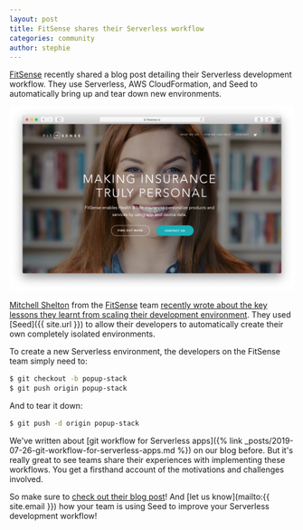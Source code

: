 ```yaml
---
layout: post
title: FitSense shares their Serverless workflow
categories: community
author: stephie
---
```


[FitSense](https://www.fitsense.io) recently shared a blog post detailing their Serverless development workflow. They use Serverless, AWS CloudFormation, and Seed to automatically bring up and tear down new environments.

![FitSense landing page](/assets/blog/fitsense-shares-their-serverless-workflow/fitsense-landing-page.png)

[Mitchell Shelton](https://www.linkedin.com/in/mitchell-shelton/) from the [FitSense](https://www.fitsense.io) team [recently wrote about the key lessons they learnt from scaling their development environment](https://medium.com/@mitchellshelton97/key-lessons-learnt-from-scaling-a-development-environment-2c1af911c31). They used [Seed]({{ site.url }}) to allow their developers to automatically create their own completely isolated environments.

To create a new Serverless environment, the developers on the FitSense team simply need to:

``` bash
$ git checkout -b popup-stack
$ git push origin popup-stack
```

And to tear it down:

``` bash
$ git push -d origin popup-stack
```

We've written about [git workflow for Serverless apps]({% link _posts/2019-07-26-git-workflow-for-serverless-apps.md %}) on our blog before. But it's really great to see teams share their experiences with implementing these workflows. You get a firsthand account of the motivations and challenges involved.

So make sure to [check out their blog post](https://medium.com/@mitchellshelton97/key-lessons-learnt-from-scaling-a-development-environment-2c1af911c31)! And [let us know](mailto:{{ site.email }}) how your team is using Seed to improve your Serverless development workflow!
